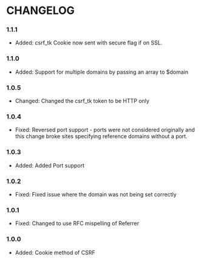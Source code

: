 # CHANGELOG

### 1.1.1

* Added:    csrf_tk Cookie now sent with secure flag if on SSL.
### 1.1.0

* Added:    Support for multiple domains by passing an array to $domain

### 1.0.5

* Changed:  Changed the csrf_tk token to be HTTP only

### 1.0.4

* Fixed:    Reversed port support - ports were not considered originally and this change broke sites specifying reference domains without a port.

### 1.0.3

* Added:    Added Port support 

### 1.0.2   

* Fixed:    Fixed issue where the domain was not being set correctly

### 1.0.1

* Fixed:    Changed to use RFC mispelling of Referrer

### 1.0.0

* Added:    Cookie method of CSRF

